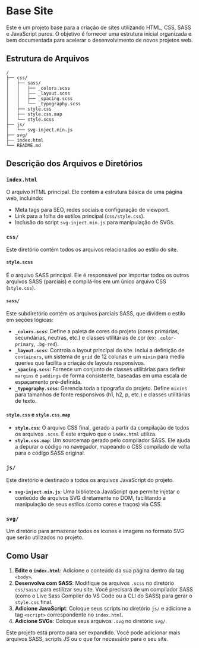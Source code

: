 # Base Site

Este é um projeto base para a criação de sites utilizando HTML, CSS, SASS e JavaScript puros. O objetivo é fornecer uma estrutura inicial organizada e bem documentada para acelerar o desenvolvimento de novos projetos web.

## Estrutura de Arquivos

```
/
├── css/
│   ├── sass/
│   │   ├── _colors.scss
│   │   ├── _layout.scss
│   │   ├── _spacing.scss
│   │   └── _typography.scss
│   ├── style.css
│   ├── style.css.map
│   └── style.scss
├── js/
│   └── svg-inject.min.js
├── svg/
├── index.html
└── README.md
```

## Descrição dos Arquivos e Diretórios

### `index.html`

O arquivo HTML principal. Ele contém a estrutura básica de uma página web, incluindo:
- Meta tags para SEO, redes sociais e configuração de viewport.
- Link para a folha de estilos principal (`css/style.css`).
- Inclusão do script `svg-inject.min.js` para manipulação de SVGs.

### `css/`

Este diretório contém todos os arquivos relacionados ao estilo do site.

#### `style.scss`

É o arquivo SASS principal. Ele é responsável por importar todos os outros arquivos SASS (parciais) e compilá-los em um único arquivo CSS (`style.css`).

#### `sass/`

Este subdiretório contém os arquivos parciais SASS, que dividem o estilo em seções lógicas:

- **`_colors.scss`**: Define a paleta de cores do projeto (cores primárias, secundárias, neutras, etc.) e classes utilitárias de cor (ex: `.color-primary`, `.bg-red`).
- **`_layout.scss`**: Controla o layout principal do site. Inclui a definição de `containers`, um sistema de `grid` de 12 colunas e um `mixin` para media queries que facilita a criação de layouts responsivos.
- **`_spacing.scss`**: Fornece um conjunto de classes utilitárias para definir `margins` e `paddings` de forma consistente, baseadas em uma escala de espaçamento pré-definida.
- **`_typography.scss`**: Gerencia toda a tipografia do projeto. Define `mixins` para tamanhos de fonte responsivos (h1, h2, p, etc.) e classes utilitárias de texto.

#### `style.css` e `style.css.map`

- **`style.css`**: O arquivo CSS final, gerado a partir da compilação de todos os arquivos `.scss`. É este arquivo que o `index.html` utiliza.
- **`style.css.map`**: Um sourcemap gerado pelo compilador SASS. Ele ajuda a depurar o código no navegador, mapeando o CSS compilado de volta para o código SASS original.

### `js/`

Este diretório é destinado a todos os arquivos JavaScript do projeto.

- **`svg-inject.min.js`**: Uma biblioteca JavaScript que permite injetar o conteúdo de arquivos SVG diretamente no DOM, facilitando a manipulação de seus estilos (como cores e traços) via CSS.

### `svg/`

Um diretório para armazenar todos os ícones e imagens no formato SVG que serão utilizados no projeto.

## Como Usar

1.  **Edite o `index.html`**: Adicione o conteúdo da sua página dentro da tag `<body>`.
2.  **Desenvolva com SASS**: Modifique os arquivos `.scss` no diretório `css/sass/` para estilizar seu site. Você precisará de um compilador SASS (como o Live Sass Compiler do VS Code ou a CLI do SASS) para gerar o `style.css` final.
3.  **Adicione JavaScript**: Coloque seus scripts no diretório `js/` e adicione a tag `<script>` correspondente no `index.html`.
4.  **Adicione SVGs**: Coloque seus arquivos `.svg` no diretório `svg/`.

Este projeto está pronto para ser expandido. Você pode adicionar mais arquivos SASS, scripts JS ou o que for necessário para o seu site.
